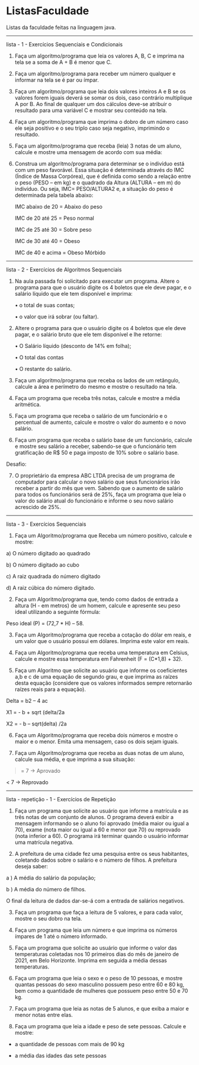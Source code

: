 # ListasFaculdade
Listas da faculdade feitas na linguagem java.
_______________________________________________________________________________________________________________________________________________________________________

lista - 1 - Exercícios Sequenciais e Condicionais

1) Faça um algoritmo/programa que leia os valores A, B, C e imprima na tela se a soma de A + B é menor que C. 

2) Faça um algoritmo/programa para receber um número qualquer e informar na tela se é par ou ímpar. 

3) Faça um algoritmo/programa que leia dois valores inteiros A e B se os valores forem iguais deverá se somar os dois, caso contrário multiplique A por B.
 Ao final de qualquer um dos cálculos deve-se atribuir o resultado para uma variável C e mostrar seu conteúdo na tela. 

5) Faça um algoritmo/programa que imprima o dobro de um número caso ele seja positivo e o seu triplo caso seja negativo, imprimindo o resultado. 

6) Faça um algoritmo/programa  que receba (leia) 3 notas de um aluno, calcule e mostre uma mensagem de acordo com sua média:
 
7) Construa um algoritmo/programa para determinar se o indivíduo está com um peso favorável. Essa situação é determinada através do IMC (Índice de Massa Corpórea), que é definida como sendo a relação entre o peso (PESO – em kg) e o quadrado da Altura (ALTURA – em m) do indivíduo. Ou seja,
IMC= PESO/ALTURA2
e, a situação do peso é determinada pela tabela abaixo:

     IMC abaixo de 20 = Abaixo do peso

     IMC de 20 até 25 = Peso normal

     IMC de 25 até 30 = Sobre peso

     IMC de 30 até 40 = Obeso

     IMC de 40 e acima = Obeso Mórbido
_______________________________________________________________________________________________________________________________________________________________________

lista - 2 - Exercícios de Algoritmos Sequenciais

1)	Na aula passada foi solicitado para executar um programa. Altere o programa para que o usuário digite os 4 boletos que ele deve pagar, e o salário líquido que ele tem disponível e imprima:

       • o total de suas contas;
       
       • o valor que irá sobrar (ou faltar).

2)	Altere o programa para que o usuário digite os 4 boletos que ele deve pagar, e o salário bruto que ele tem disponível e lhe retorne:

       •	O Salário líquido (desconto de 14% em folha);  
       
       • O total das contas
       
       • O restante do salário.

3)	Faça um algoritmo/programa que receba os lados de um retângulo, calcule a área e perímetro do mesmo e mostre o resultado na tela. 

4)	Faça um programa que receba três notas, calcule e mostre a média aritmética.

5)	Faça um programa que receba o salário de um funcionário e o percentual de aumento, calcule e mostre o valor do aumento e o novo salário.

6)	Faça um programa que receba o salário base de um funcionário, calcule e mostre seu salário a receber, sabendo-se que o funcionário tem gratificação de R$ 50 e paga imposto de 10% sobre o salário base.

Desafio: 

7) O proprietário da empresa ABC LTDA precisa de um programa de computador para calcular o novo salário que seus funcionários irão receber a partir do mês que vem. Sabendo que o aumento de salário para todos os funcionários será de 25%, faça um programa que leia o valor do salário atual do funcionário e informe o seu novo salário acrescido de 25%.
_______________________________________________________________________________________________________________________________________________________________________

lista - 3 - Exercícios Sequenciais

1) Faça um Algoritmo/programa que Receba um número positivo, calcule e mostre:

a) O número digitado ao quadrado

b) O número digitado ao cubo

c) A raiz quadrada do número digitado

d) A raiz cúbica do número digitado.

2) Faça um Algoritmo/programa que, tendo como dados de entrada a altura (H - em metros) de um homem, calcule e apresente seu peso ideal
utilizando a seguinte fórmula:

Peso ideal (P) = (72,7 * H) – 58.

3) Faça um Algoritmo/programa que receba a cotação do dólar em reais, e um valor que o usuário possui em dólares. Imprima este valor em reais.

4. Faça um Algoritmo/programa que receba uma temperatura em Celsius, calcule e mostre essa temperatura em Fahrenheit (F = (C*1,8) + 32).

5. Faça um Algoritmo que solicite ao usuário que informe os coeficientes a,b e c de uma equação de segundo grau, e que imprima as raízes desta equação (considere que os valores informados sempre retornarão raízes reais para a equação).

Delta = b2 – 4 ac

X1 = - b + sqrt (delta/2a

X2 = - b – sqrt(delta) /2a

6. Faça um Algoritmo/programa que receba dois números e mostre o maior e o menor. Emita uma mensagem, caso os dois sejam iguais.

7. Faça um Algoritmo/programa que receba as duas notas de um aluno, calcule sua média, e que imprima a sua situação:

>= 7 -> Aprovado

< 7 -> Reprovado
_______________________________________________________________________________________________________________________________________________________________________

lista - repetição - 1 - Exercícios de Repetição

1) Faça um programa que solicite ao usuário que informe a matrícula e as três notas de um conjunto de alunos. O programa deverá exibir a mensagem informando se o aluno foi aprovado (média maior ou igual a 70), exame (nota maior ou igual a 60 e menor que 70) ou reprovado (nota inferior a 60). O programa irá terminar quando o usuário informar uma matrícula negativa. 

2) A prefeitura de uma cidade fez uma pesquisa entre os seus habitantes, coletando dados sobre o salário e o número de filhos. A prefeitura deseja saber: 
  
a ) A média do salário da população; 
  
b ) A média do número de filhos. 
  
O final da leitura de dados dar-se-á com a entrada de salários negativos. 

3) Faça um programa que faça a leitura de 5 valores, e para cada valor, mostre o seu dobro na tela. 

4) Faça um programa que leia um número e que imprima os números ímpares de 1 até o número informado. 

5) Faça um programa que solicite ao usuário que informe o valor das temperaturas coletadas nos 10 primeiros dias do mês de janeiro de 2021, em Belo Horizonte. Imprima em seguida a média dessas temperaturas.

6) Faça um programa que leia o sexo e o peso de 10 pessoas, e mostre quantas pessoas do sexo masculino possuem peso entre 60 e 80 kg, bem como a quantidade de mulheres que possuem peso entre 50 e 70 kg.

7) Faça um programa que leia as notas de 5 alunos, e que exiba a maior e menor notas entre elas.

8) Faça um programa que leia a idade e peso de sete pessoas. Calcule e mostre:

- a quantidade de pessoas com mais de 90 kg

- a média das idades das sete pessoas


